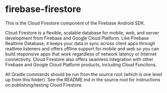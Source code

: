 # firebase-firestore

This is the Cloud Firestore component of the Firebase Android SDK.

Cloud Firestore is a flexible, scalable database for mobile, web, and server
development from Firebase and Google Cloud Platform. Like Firebase Realtime
Database, it keeps your data in sync across client apps through realtime
listeners and offers offline support for mobile and web so you can build
responsive apps that work regardless of network latency or Internet
connectivity. Cloud Firestore also offers seamless integration with other
Firebase and Google Cloud Platform products, including Cloud Functions.

All Gradle commands should be run from the source root (which is one level up
from this folder). See the README.md in the source root for instructions on
publishing/testing Cloud Firestore.
